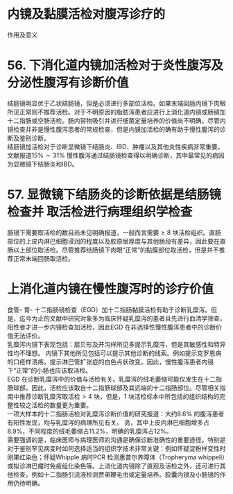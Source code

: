 # 内镜及黏膜活检对腹泻诊疗的  
作用及意义  
# 56. 下消化道内镜加活检对于炎性腹泻及分泌性腹泻有诊断价值  
结肠镜明显优于乙状结肠镜，但是必须进行多部位活检。如果末端回肠内镜下肉眼所见正常则不推荐活检。对于不明原因的脂肪泻患者应进行上消化道内镜或肠镜加十二指肠或空肠活检。肠内容物吸引并进行细菌定量培养的价值尚不明确。尽管内镜检查并非是慢性腹泻患者的常规检查，但是内镜加活检的确有助于慢性腹泻的诊断及鉴别诊断。  
结肠镜加活检对于诊断显微镜下结肠炎、IBD、肿瘤以及其他炎性疾病非常重要。文献报道$15\%\sim31\%$ 慢性腹泻通过结肠镜检查得以明确诊断，其中最常见的病因为显微镜下结肠炎和IBD。  
# 57.  显微镜下结肠炎的诊断依据是结肠镜检查并 取活检进行病理组织学检查  
肠镜下需要取活检的数目尚未见明确报道，一般而言需要$\geqslant8$ 块活检组织。直肠部位的上皮内淋巴细胞浸润的程度以及胶原层厚度与其他肠段有差异，因此要在直肠以上部位取活检。尽管推荐结肠镜下肉眼“正常”的黏膜部位取活检，但是并不推荐正常末端回肠取活检。  
#  上消化道内镜在慢性腹泻时的诊疗价值  
食管- 胃- 十二指肠镜检查（EGD）加十二指肠黏膜活检有助于诊断乳糜泻。但是，迄今为止的文献中研究对象多为临床怀疑乳糜泻的患者且先进行血清学筛查，阳性者才进一步内镜检查加活检，因此EGD 在非选择性慢性腹泻患者中的诊断价值无法评价。  
乳糜泻内镜下表现包括：扇贝形及开沟样所见多提示乳糜泻，但是其敏感性和特异性均不理想。 内镜下其他所见包括可以提示其他诊断的线索。例如提示克罗恩病的口疮样溃疡，提示淋巴管扩张症的白色点状改变。因此，慢性腹泻患者内镜下“正常”的小肠也应该取活检。  
EGD 在诊断乳糜泻中的价值与活检有关。乳糜泻的绒毛萎缩可能仅发生在十二指肠球部，因此，活检应该取自十二指肠球部及其远端的十二指肠部位。尽管相关指南中推荐诊断乳糜泻取活检$>4$ 块，但是，1 块活检标本中所包括的组织结构的完整性较之活检的数量更为重要。  
一项大样本的十二指肠活检对乳糜泻诊断价值的研究报道：大约$8.6\%$ 的腹泻患者有阳性发现，均与乳糜泻的病理所见有关。 高，其中上皮内淋巴细胞增多占$8.9\%$，不同程度的绒毛萎缩占$11.2\%$，明确的乳糜泻占$12\%$。  
需要强调的是，临床医师与病理医师的沟通是确保诊断准确性的重要途径。特别是对于鉴别罕见病变时如何选择适当的组织学技术非常关键：例如怀疑淀粉样变性时刚果红染色；怀疑Whipple 病时PCR 检测惠普尔养障体（Tropheryma whippeli）或拟诊淋巴瘤时免疫组化染色等。上消化道内镜除了直观及活检之外，还可进行其他检查，例如十二指肠引流液检测贾弟鞭毛虫或定量培养。胶囊内镜及小肠镜的作用仍待明确。  